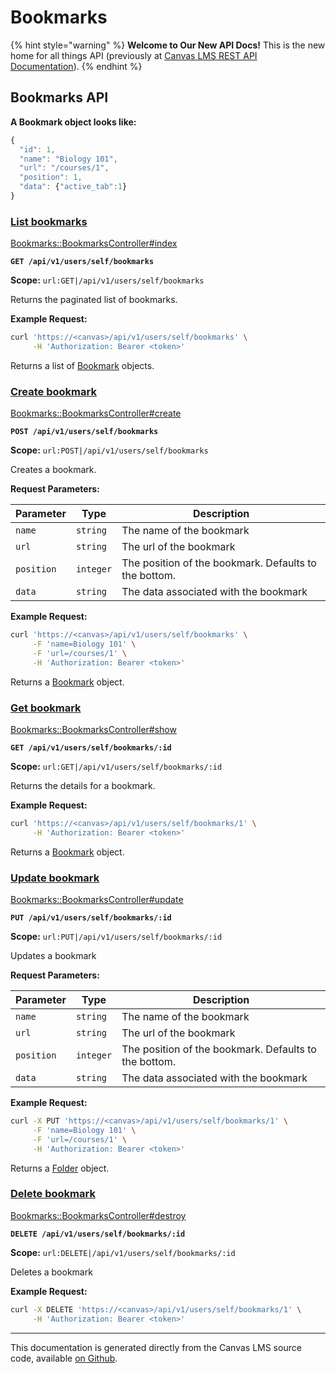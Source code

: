 # Bookmarks

{% hint style="warning" %}
**Welcome to Our New API Docs!** This is the new home for all things API (previously at [Canvas LMS REST API Documentation](https://api.instructure.com)).
{% endhint %}

## Bookmarks API

**A Bookmark object looks like:**

```js
{
  "id": 1,
  "name": "Biology 101",
  "url": "/courses/1",
  "position": 1,
  "data": {"active_tab":1}
}
```

### [List bookmarks](#method.bookmarks/bookmarks.index) <a href="#method.bookmarks-bookmarks.index" id="method.bookmarks-bookmarks.index"></a>

[Bookmarks::BookmarksController#index](https://github.com/instructure/canvas-lms/blob/master/app/controllers/bookmarks/bookmarks_controller.rb)

**`GET /api/v1/users/self/bookmarks`**

**Scope:** `url:GET|/api/v1/users/self/bookmarks`

Returns the paginated list of bookmarks.

**Example Request:**

```bash
curl 'https://<canvas>/api/v1/users/self/bookmarks' \
     -H 'Authorization: Bearer <token>'
```

Returns a list of [Bookmark](#bookmark) objects.

### [Create bookmark](#method.bookmarks/bookmarks.create) <a href="#method.bookmarks-bookmarks.create" id="method.bookmarks-bookmarks.create"></a>

[Bookmarks::BookmarksController#create](https://github.com/instructure/canvas-lms/blob/master/app/controllers/bookmarks/bookmarks_controller.rb)

**`POST /api/v1/users/self/bookmarks`**

**Scope:** `url:POST|/api/v1/users/self/bookmarks`

Creates a bookmark.

**Request Parameters:**

| Parameter  | Type      | Description                                           |
| ---------- | --------- | ----------------------------------------------------- |
| `name`     | `string`  | The name of the bookmark                              |
| `url`      | `string`  | The url of the bookmark                               |
| `position` | `integer` | The position of the bookmark. Defaults to the bottom. |
| `data`     | `string`  | The data associated with the bookmark                 |

**Example Request:**

```bash
curl 'https://<canvas>/api/v1/users/self/bookmarks' \
     -F 'name=Biology 101' \
     -F 'url=/courses/1' \
     -H 'Authorization: Bearer <token>'
```

Returns a [Bookmark](#bookmark) object.

### [Get bookmark](#method.bookmarks/bookmarks.show) <a href="#method.bookmarks-bookmarks.show" id="method.bookmarks-bookmarks.show"></a>

[Bookmarks::BookmarksController#show](https://github.com/instructure/canvas-lms/blob/master/app/controllers/bookmarks/bookmarks_controller.rb)

**`GET /api/v1/users/self/bookmarks/:id`**

**Scope:** `url:GET|/api/v1/users/self/bookmarks/:id`

Returns the details for a bookmark.

**Example Request:**

```bash
curl 'https://<canvas>/api/v1/users/self/bookmarks/1' \
     -H 'Authorization: Bearer <token>'
```

Returns a [Bookmark](#bookmark) object.

### [Update bookmark](#method.bookmarks/bookmarks.update) <a href="#method.bookmarks-bookmarks.update" id="method.bookmarks-bookmarks.update"></a>

[Bookmarks::BookmarksController#update](https://github.com/instructure/canvas-lms/blob/master/app/controllers/bookmarks/bookmarks_controller.rb)

**`PUT /api/v1/users/self/bookmarks/:id`**

**Scope:** `url:PUT|/api/v1/users/self/bookmarks/:id`

Updates a bookmark

**Request Parameters:**

| Parameter  | Type      | Description                                           |
| ---------- | --------- | ----------------------------------------------------- |
| `name`     | `string`  | The name of the bookmark                              |
| `url`      | `string`  | The url of the bookmark                               |
| `position` | `integer` | The position of the bookmark. Defaults to the bottom. |
| `data`     | `string`  | The data associated with the bookmark                 |

**Example Request:**

```bash
curl -X PUT 'https://<canvas>/api/v1/users/self/bookmarks/1' \
     -F 'name=Biology 101' \
     -F 'url=/courses/1' \
     -H 'Authorization: Bearer <token>'
```

Returns a [Folder](../files#folder) object.

### [Delete bookmark](#method.bookmarks/bookmarks.destroy) <a href="#method.bookmarks-bookmarks.destroy" id="method.bookmarks-bookmarks.destroy"></a>

[Bookmarks::BookmarksController#destroy](https://github.com/instructure/canvas-lms/blob/master/app/controllers/bookmarks/bookmarks_controller.rb)

**`DELETE /api/v1/users/self/bookmarks/:id`**

**Scope:** `url:DELETE|/api/v1/users/self/bookmarks/:id`

Deletes a bookmark

**Example Request:**

```bash
curl -X DELETE 'https://<canvas>/api/v1/users/self/bookmarks/1' \
     -H 'Authorization: Bearer <token>'
```

---

This documentation is generated directly from the Canvas LMS source code, available [on Github](https://github.com/instructure/canvas-lms).
